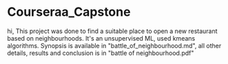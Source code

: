 # Courseraa_Capstone
hi,
This project was done to find a suitable place to open a new restaurant based on neighbourhoods. It's an unsupervised ML, used kmeans algorithms. Synopsis is available in "battle_of_neighbourhood.md", all other details, results and conclusion is in "battle of neighbourhood.pdf"

